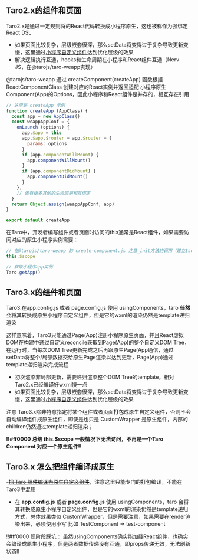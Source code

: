 
## Taro2.x的组件和页面
Taro2.x是通过一定规则将的React代码转换成小程序原生，这也被称作为强绑定React DSL
- 如果页面比较复杂，层级嵌套很深，那么setData将变得过于复杂导致更新变慢，这里通过[小程序自定义组件](https://taro-docs.jd.com/docs/optimized#%E4%BC%98%E5%8C%96%E6%9B%B4%E6%96%B0%E6%80%A7%E8%83%BD)达到优化层级的效果
- 解决逻辑执行互通，hooks和生命周期在小程序和React组件互通（Nerv JS，在@tarojs/taro-weapp实现）

@tarojs/taro-weapp 通过 createComponent(createApp) 函数根据 ReactComponentClass 创建对应的React实例并返回适配 小程序原生Component(App)的Options，因此小程序和React组件是并存的，相互存在引用
```javascript
// 这里是 createApp 示例
function createApp (AppClass) {
  const app = new AppClass()
  const weappAppConf = {
    onLaunch (options) {
      app.$app = this
      app.$app.$router = app.$router = {
        params: options
      }
      if (app.componentWillMount) {
        app.componentWillMount()
      }
      if (app.componentDidMount) {
        app.componentDidMount()
      }
    },
	// 还有很多其他的生命周期相互绑定
  }
  return Object.assign(weappAppConf, app)
}

export default createApp
```

在Taro中，开发者编写组件或者页面时访问的this通常是React组件，如果需要访问对应的原生小程序实例需要：
```javascript
// 在@tarojs/taro-weapp 的 create-component.js 注意_init方法的调用（建立$scope的链接）
this.$scope

// 获取小程序app实例
Taro.getApp()
```

## Taro3.x的~~组件~~和页面
Taro3.在app.config.js 或者 page.config.js 使用 usingComponents，taro **任然**会将其转换成原生小程序自定义组件，但是它的wxml的渲染仍然是template递归渲染

这样意味着，Taro3只能通过Page(App)注册小程序原生页面，并且React虚拟DOM在构建中通过自定义reconcile获取到Page(App)的整个自定义DOM Tree，在运行时，当每次DOM Tree更新完成之后再跟原生Page(App通信，通过setData将整个/局部数据交给原生Page渲染以达到更新，Page(App)通过template递归渲染完成流程

- 初次渲染非局部更新，需要递归渲染整个DOM Tree的template，相对Taro2.x已经编译好wxml慢一点
- 如果页面比较复杂，层级嵌套很深，那么setData将变得过于复杂导致更新变慢，这里通过[小程序自定义组件](https://taro-docs.jd.com/docs/optimized#%E4%BC%98%E5%8C%96%E6%9B%B4%E6%96%B0%E6%80%A7%E8%83%BD)达到优化层级的效果

注意 Taro3.x除非特意指定将某个组件或者页面**打包**成原生自定义组件，否则不会自动编译组件成原生组件，即使是<CustomWrapper />也只是 CustomWrapper 是原生组件，内部的children仍然通过template递归渲染；


**!!#ff0000 总结 this.$scope 一般情况下无法访问，不再是一个Taro Component 对应一个原生组件!!**

## Taro3.x 怎么把组件编译成原生
-~~[把 Taro 组件编译为原生自定义组件](https://taro-docs.jd.com/docs/taro-in-miniapp#%E6%8A%8A-taro-%E7%BB%84%E4%BB%B6%E7%BC%96%E8%AF%91%E4%B8%BA%E5%8E%9F%E7%94%9F%E8%87%AA%E5%AE%9A%E4%B9%89%E7%BB%84%E4%BB%B6)~~，注意这里只能专门的打包编译，不能在Taro3中混用
- 在 **app.config.js** 或者 **page.config.js** 使用 usingComponents，taro 会将其转换成原生小程序自定义组件，但是它的wxml的渲染仍然是template递归方式，总体效果类似 CustomWrapper，但是需要注意，如果需要在render渲染出来，必须使用小写 比如 TestComponent =>  test-component

!!#ff0000 现阶段踩坑：
虽然usingComponents确实能加载React组件，也确实会编译成原生小程序，但是两者数据传递没有互通，即props传递无效，无法刷新状态!!

